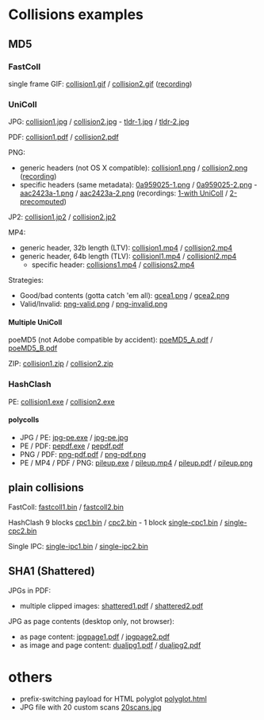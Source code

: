 # Collisions examples

## MD5

### FastColl
single frame GIF: [collision1.gif](collision1.gif) / [collision2.gif](collision2.gif) ([recording](gifFastColl.svg))

### UniColl

JPG: [collision1.jpg](collision1.jpg) / [collision2.jpg](collision2.jpg) - [tldr-1.jpg](tldr-1.jpg) / [tldr-2.jpg](tldr-2.jpg)

PDF: [collision1.pdf](collision1.pdf) / [collision2.pdf](collision2.pdf)

PNG:
- generic headers (not OS X compatible): [collision1.png](collision1.png) / [collision2.png](collision2.png) ([recording](pngGen.svg))
- specific headers (same metadata): [0a959025-1.png](0a959025-1.png) / [0a959025-2.png](0a959025-2.png) - [aac2423a-1.png](aac2423a-1.png) / [aac2423a-2.png](aac2423a-2.png) (recordings: [1-with UniColl](pngUniColl.svg) / [2-precomputed](pngSpec.svg))

JP2: [collision1.jp2](collision1.jp2) / [collision2.jp2](collision2.jp2)

MP4:
- generic header, 32b length (LTV): [collision1.mp4](collision1.mp4) / [collision2.mp4](collision2.mp4)
- generic header, 64b length (TLV): [collisionl1.mp4](collisionl1.mp4) / [collisionl2.mp4](collisionl2.mp4)
  - specific header: [collisions1.mp4](collisions1.mp4) / [collisions2.mp4](collisions2.mp4)

Strategies:
- Good/bad contents (gotta catch 'em all): [gcea1.png](gcea1.png) / [gcea2.png](gcea2.png)
- Valid/Invalid: [png-valid.png](png-valid.png) / [png-invalid.png](png-invalid.png)

#### Multiple UniColl

poeMD5 (not Adobe compatible by accident): [poeMD5_A.pdf](poeMD5_A.pdf) / [poeMD5_B.pdf](poeMD5_B.pdf)

ZIP: [collision1.zip](collision1.zip) / [collision2.zip](collision2.zip)

### HashClash

PE: [collision1.exe](collision1.exe) / [collision2.exe](collision2.exe)

#### polycolls

- JPG / PE: [jpg-pe.exe](jpg-pe.exe) / [jpg-pe.jpg](jpg-pe.jpg)
- PE / PDF: [pepdf.exe](pepdf.exe) / [pepdf.pdf](pepdf.pdf)
- PNG / PDF: [png-pdf.pdf](png-pdf.pdf) / [png-pdf.png](png-pdf.png)
- PE / MP4 / PDF / PNG: [pileup.exe](pileup.exe) / [pileup.mp4](pileup.mp4) / [pileup.pdf](pileup.pdf) / [pileup.png](pileup.png)

## plain collisions

FastColl: [fastcoll1.bin](fastcoll1.bin) / [fastcoll2.bin](fastcoll2.bin)

HashClash 9 blocks [cpc1.bin](cpc1.bin) / [cpc2.bin](cpc2.bin) - 1 block [single-cpc1.bin](single-cpc1.bin) / [single-cpc2.bin](single-cpc2.bin)

Single IPC: [single-ipc1.bin](single-ipc1.bin) / [single-ipc2.bin](single-ipc2.bin)

## SHA1 (Shattered)
JPGs in PDF:
- multiple clipped images: [shattered1.pdf](shattered1.pdf) / [shattered2.pdf](shattered2.pdf)

JPG as page contents (desktop only, not browser):
- as page content: [jpgpage1.pdf](jpgpage1.pdf) / [jpgpage2.pdf](jpgpage2.pdf)
- as image and page content: [dualjpg1.pdf](dualjpg1.pdf) / [dualjpg2.pdf](dualjpg2.pdf)

# others
- prefix-switching payload for HTML polyglot [polyglot.html](polyglot.html)
- JPG file with 20 custom scans [20scans.jpg](20scans.jpg)
